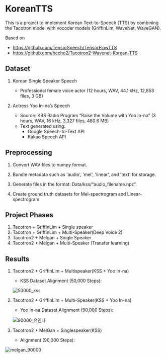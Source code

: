# KoreanTTS

This is a project to implement Korean Text-to-Speech (TTS) by combining the Tacotron model with vocoder models (GriffinLim, WaveNet, WaveGAN).

Based on

- https://github.com/TensorSpeech/TensorFlowTTS
- https://github.com/hccho2/Tacotron2-Wavenet-Korean-TTS



## Dataset

1. Korean Single Speaker Speech
   - Professional female voice actor (12 hours, WAV, 44.1 kHz, 12,853 files, 3 GB)

2. Actress Yoo In-na’s Speech
   - Source: KBS Radio Program “Raise the Volume with Yoo In-na” (3 hours, WAV, 16 kHz, 3,327 files, 480.6 MB)
   - Text generated using:
     - Google Speech-to-Text API
     - Kakao Speech API

## Preprocessing

1. Convert WAV files to numpy format.

2. Bundle metadata such as 'audio', 'mel', 'linear', and 'text' for storage. 

3. Generate files in the format: Data/kss/“audio_filename.npz”.

4. Create ground truth datasets for Mel-spectrogram and Linear-spectrogram.



## Project Phases

1. Tacotron + GriffinLim + Single speaker
2. Tacotron + GriffinLim + Multi-Speaker(Deep Voice 2)
4. Tacotron2 + Melgan + Single Speaker
5. Tacotron2 + Melgan + Multi-Speaker (Transfer learning)



## Results 

1. Tacotron2 + GriffinLim + Multispeaker(KSS + Yoo In-na)

   - KSS Dataset Alignment (50,000 Steps):

   ![50000_kss](https://user-images.githubusercontent.com/67999107/98225804-8b732000-1f98-11eb-8c4b-bc9a52a7443f.png)

2. Tacotron2 + GriffinLim + Multi-Speaker(KSS + Yoo In-na) 

   - Yoo In-na Dataset Alignment (90,000 Steps):

   ![90000_유인나](https://user-images.githubusercontent.com/67999107/98225863-9a59d280-1f98-11eb-8dd1-e2955402e825.png)

3. Tacotron2 + MelGan + Singlespeaker(KSS)

   - Alignment (90,000 Steps):

  ![melgan_90000](https://user-images.githubusercontent.com/67999107/98225892-a2b20d80-1f98-11eb-850b-0ce0d192696f.png)

